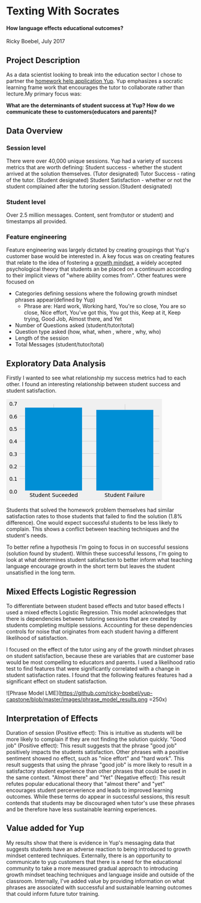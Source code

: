 # Texting With Socrates
#### How language effects educational outcomes?
Ricky Boebel, July 2017

## Project Description
As a data scientist looking to break into the education sector I chose to partner the [homework help application Yup](www.yup.com). Yup emphasizes a socratic learning frame work that encourages the tutor to collaborate rather than lecture.My primary focus was:

**What are the determinants of student success at Yup? How do we communicate these to customers(educators and parents)?**

## Data Overview

### Session level
There were over 40,000 unique sessions. Yup had a variety of success metrics that are worth defining:
Student success - whether the student arrived at the solution themselves. (Tutor designated)
Tutor Success - rating of the tutor. (Student designated)
Student Satisfaction - whether or not the student complained after the tutoring session.(Student designated)

### Student level

Over 2.5 million messages. Content, sent from(tutor or student) and timestamps all provided.

### Feature engineering
Feature engineering was largely dictated by creating groupings that Yup's customer base would be interested in. A key focus was on creating features that relate to the idea of fostering a [growth mindset](https://en.wikipedia.org/wiki/Mindset#Fixed_and_growth), a widely accepted psychological theory that students an be placed on a continuum according to their implicit views of "where ability comes from". Other features were focused on
* Categories defining sessions where the following growth mindset phrases appear(defined by Yup)
    * Phrase are: Hard work, Working hard, You're so close, You are so close, Nice effort, You've got this, You got this, Keep at it, Keep trying, Good Job, Almost there, and Yet
* Number of Questions asked (student/tutor/total)
* Question type asked (how, what, when , where , why, who)
* Length of the session
* Total Messages (student/tutor/total)

## Exploratory Data Analysis

Firstly I wanted to see what relationship my success metrics had to each other. I found an interesting relationship between student success and student satisfaction.

![Complaints by Student Success](https://github.com/ricky-boebel/yup-capstone/blob/master/images/complaint_rates.png)

Students that solved the homework problem themselves had similar satisfaction rates to those students that failed to find the solution (1.8% difference). One would expect successful students to be less likely to complain. This shows a conflict between teaching techniques and the student's needs.


To better refine a hypothesis I'm going to focus in on successful sessions (solution found by student). Within these successful lessons, I'm going to look at what determines student satisfaction to better inform what teaching language encourage growth in the short term but leaves the student unsatisfied in the long term.

## Mixed Effects Logistic Regression

To differentiate between student based effects and tutor based effects I used a mixed effects Logistic Regression. This model acknowledges that there is dependencies between tutoring sessions that are created by students completing multiple sessions. Accounting for these dependencies controls for noise that originates from each student having a different likelihood of satisfaction.

I focused on the effect of the tutor using any of the growth mindset phrases on student satisfaction, because these are variables that are customer base would be most compelling to educators and parents. I used a likelihood ratio test to find features that were significantly correlated with a change in student satisfaction rates. I found that the following features features had a significant effect on student satisfaction.

![Phrase Model LME](https://github.com/ricky-boebel/yup-capstone/blob/master/images/phrase_model_results.png =250x)


## Interpretation of Effects

Duration of session (Positive effect): This is intuitive as students will be more likely to complain if they are not finding the solution quickly.
"Good job" (Positive effect): This result suggests that the phrase "good job" positively impacts the students satisfaction. Other phrases with a positive sentiment showed no effect, such as "nice effort" and "hard work". This result suggests that using the phrase "good job" is more likely to result in a satisfactory student experience than other phrases that could be used in the same context.
"Almost there" and "Yet" (Negative effect): This result refutes popular educational theory that "almost there" and "yet" encourages student percerverience and leads to improved learning outcomes. While these terms do appear in successful sessions, this result contends that students may be discouraged when tutor's use these phrases and be therefore have less sustainable learning experiences.

## Value added for Yup

My results show that there is evidence in Yup's messaging data that suggests students have an adverse reaction to being introduced to growth mindset centered techniques. Externally, there is an opportunity to communicate to yup customers that there is a need for the educational community to take a more measured gradual approach to introducing growth mindset teaching techniques and language inside and outside of the classroom. Internally, I've added value by providing information on what phrases are associated with successful and sustainable learning outcomes that could inform future tutor training.

